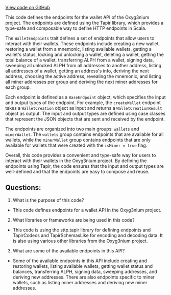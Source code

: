 [View code on GitHub](https://github.com/alephium/alephium/wallet/src/main/scala/org/alephium/wallet/api/WalletEndpoints.scala)

This code defines the endpoints for the wallet API of the Oxyg3nium project. The endpoints are defined using the Tapir library, which provides a type-safe and composable way to define HTTP endpoints in Scala. 

The `WalletEndpoints` trait defines a set of endpoints that allow users to interact with their wallets. These endpoints include creating a new wallet, restoring a wallet from a mnemonic, listing available wallets, getting a wallet's status, locking and unlocking a wallet, deleting a wallet, getting the total balance of a wallet, transferring ALPH from a wallet, signing data, sweeping all unlocked ALPH from all addresses to another address, listing all addresses of a wallet, getting an address's info, deriving the next address, choosing the active address, revealing the mnemonic, and listing all miner addresses per group and deriving the next miner addresses for each group.

Each endpoint is defined as a `BaseEndpoint` object, which specifies the input and output types of the endpoint. For example, the `createWallet` endpoint takes a `WalletCreation` object as input and returns a `WalletCreationResult` object as output. The input and output types are defined using case classes that represent the JSON objects that are sent and received by the endpoint.

The endpoints are organized into two main groups: `wallets` and `minerWallet`. The `wallets` group contains endpoints that are available for all wallets, while the `minerWallet` group contains endpoints that are only available for wallets that were created with the `isMiner = true` flag.

Overall, this code provides a convenient and type-safe way for users to interact with their wallets in the Oxyg3nium project. By defining the endpoints using Tapir, the code ensures that the input and output types are well-defined and that the endpoints are easy to compose and reuse.
## Questions: 
 1. What is the purpose of this code?
- This code defines endpoints for a wallet API in the Oxyg3nium project.

2. What libraries or frameworks are being used in this code?
- This code is using the sttp.tapir library for defining endpoints and TapirCodecs and TapirSchemasLike for encoding and decoding data. It is also using various other libraries from the Oxyg3nium project.

3. What are some of the available endpoints in this API?
- Some of the available endpoints in this API include creating and restoring wallets, listing available wallets, getting wallet status and balances, transferring ALPH, signing data, sweeping addresses, and deriving new addresses. There are also endpoints specific to miner wallets, such as listing miner addresses and deriving new miner addresses.